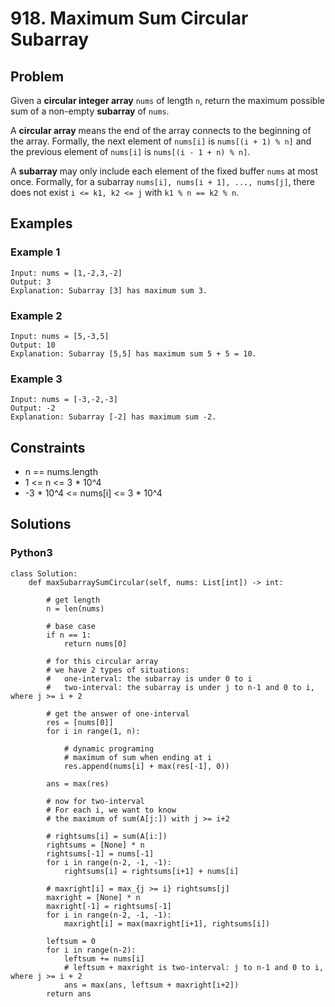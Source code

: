 # 918. Maximum Sum Circular Subarray

## Problem

Given a **circular integer array** `nums` of length `n`, return the maximum possible sum of a non-empty **subarray** of `nums`.

A **circular array** means the end of the array connects to the beginning of the array. Formally, the next element of `nums[i]` is `nums[(i + 1) % n]` and the previous element of `nums[i]` is `nums[(i - 1 + n) % n]`.

A **subarray** may only include each element of the fixed buffer `nums` at most once. Formally, for a subarray `nums[i], nums[i + 1], ..., nums[j]`, there does not exist `i <= k1, k2 <= j` with `k1 % n == k2 % n`.

## Examples

### Example 1

```
Input: nums = [1,-2,3,-2]
Output: 3
Explanation: Subarray [3] has maximum sum 3.
```

### Example 2

```
Input: nums = [5,-3,5]
Output: 10
Explanation: Subarray [5,5] has maximum sum 5 + 5 = 10.
```

### Example 3

```
Input: nums = [-3,-2,-3]
Output: -2
Explanation: Subarray [-2] has maximum sum -2.
```

## Constraints

* n == nums.length
* 1 <= n <= 3 * 10^4
* -3 * 10^4 <= nums[i] <= 3 * 10^4

## Solutions

### Python3

```
class Solution:
    def maxSubarraySumCircular(self, nums: List[int]) -> int:
        
        # get length
        n = len(nums)
        
        # base case
        if n == 1:
            return nums[0]
        
        # for this circular array
        # we have 2 types of situations:
        #   one-interval: the subarray is under 0 to i
        #   two-interval: the subarray is under j to n-1 and 0 to i, where j >= i + 2
        
        # get the answer of one-interval
        res = [nums[0]]
        for i in range(1, n):
            
            # dynamic programing
            # maximum of sum when ending at i
            res.append(nums[i] + max(res[-1], 0))
            
        ans = max(res)
        
        # now for two-interval
        # For each i, we want to know
        # the maximum of sum(A[j:]) with j >= i+2
        
        # rightsums[i] = sum(A[i:])
        rightsums = [None] * n
        rightsums[-1] = nums[-1]
        for i in range(n-2, -1, -1):
            rightsums[i] = rightsums[i+1] + nums[i]
        
        # maxright[i] = max_{j >= i} rightsums[j]
        maxright = [None] * n
        maxright[-1] = rightsums[-1]
        for i in range(n-2, -1, -1):
            maxright[i] = max(maxright[i+1], rightsums[i])
            
        leftsum = 0
        for i in range(n-2):
            leftsum += nums[i]
            # leftsum + maxright is two-interval: j to n-1 and 0 to i, where j >= i + 2
            ans = max(ans, leftsum + maxright[i+2])
        return ans
```
